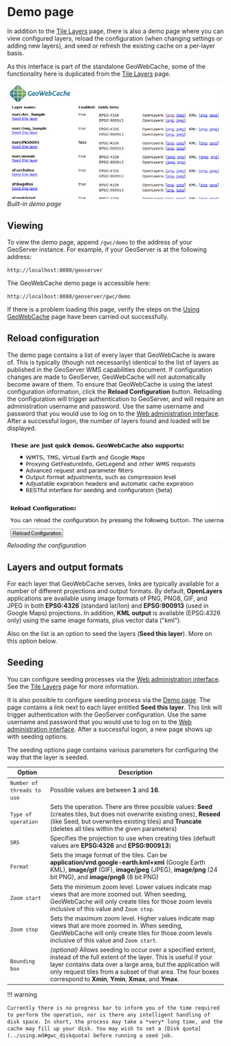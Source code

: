 # Demo page

In addition to the [Tile Layers](layers.md) page, there is also a demo page where you can view configured layers, reload the configuration (when changing settings or adding new layers), and seed or refresh the existing cache on a per-layer basis.

As this interface is part of the standalone GeoWebCache, some of the functionality here is duplicated from the [Tile Layers](layers.md) page.

![](img/demopage.png)
*Built-in demo page*

## Viewing

To view the demo page, append `/gwc/demo` to the address of your GeoServer instance. For example, if your GeoServer is at the following address:

    http://localhost:8080/geoserver

The GeoWebCache demo page is accessible here:

    http://localhost:8080/geoserver/gwc/demo

If there is a problem loading this page, verify the steps on the [Using GeoWebCache](../using.md) page have been carried out successfully.

## Reload configuration

The demo page contains a list of every layer that GeoWebCache is aware of. This is typically (though not necessarily) identical to the list of layers as published in the GeoServer WMS capabilities document. If configuration changes are made to GeoServer, GeoWebCache will not automatically become aware of them. To ensure that GeoWebCache is using the latest configuration information, click the **Reload Configuration** button. Reloading the configuration will trigger authentication to GeoServer, and will require an administration username and password. Use the same username and password that you would use to log on to the [Web administration interface](../../webadmin/index.md). After a successful logon, the number of layers found and loaded will be displayed.

![](img/demopage_reload.png)
*Reloading the configuration*

## Layers and output formats

For each layer that GeoWebCache serves, links are typically available for a number of different projections and output formats. By default, **OpenLayers** applications are available using image formats of PNG, PNG8, GIF, and JPEG in both **EPSG:4326** (standard lat/lon) and **EPSG:900913** (used in Google Maps) projections. In addition, **KML output** is available (EPSG:4326 only) using the same image formats, plus vector data ("kml").

Also on the list is an option to seed the layers (**Seed this layer**). More on this option below.

## Seeding

You can configure seeding processes via the [Web administration interface](../../webadmin/index.md). See the [Tile Layers](layers.md) page for more information.

It is also possible to configure seeding process via the [Demo page](demopage.md). The page contains a link next to each layer entitled **Seed this layer**. This link will trigger authentication with the GeoServer configuration. Use the same username and password that you would use to log on to the [Web administration interface](../../webadmin/index.md). After a successful logon, a new page shows up with seeding options.

The seeding options page contains various parameters for configuring the way that the layer is seeded.

| Option                     | Description                                                                                                                                                                                                                                                                                                           |
|----------------------------|-----------------------------------------------------------------------------------------------------------------------------------------------------------------------------------------------------------------------------------------------------------------------------------------------------------------------|
| `Number of threads to use` | Possible values are between **1** and **16**.                                                                                                                                                                                                                                                                         |
| `Type of operation`        | Sets the operation. There are three possible values: **Seed** (creates tiles, but does not overwrite existing ones), **Reseed** (like Seed, but overwrites existing tiles) and **Truncate** (deletes all tiles within the given parameters)                                                                           |
| `SRS`                      | Specifies the projection to use when creating tiles (default values are **EPSG:4326** and **EPSG:900913**)                                                                                                                                                                                                            |
| `Format`                   | Sets the image format of the tiles. Can be **application/vnd.google-earth.kml+xml** (Google Earth KML), **image/gif** (GIF), **image/jpeg** (JPEG), **image/png** (24 bit PNG), and **image/png8** (8 bit PNG)                                                                                                        |
| `Zoom start`               | Sets the minimum zoom level. Lower values indicate map views that are more zoomed out. When seeding, GeoWebCache will only create tiles for those zoom levels inclusive of this value and `Zoom stop`.                                                                                                                |
| `Zoom stop`                | Sets the maximum zoom level. Higher values indicate map views that are more zoomed in. When seeding, GeoWebCache will only create tiles for those zoom levels inclusive of this value and `Zoom start`.                                                                                                               |
| `Bounding box`             | *(optional)* Allows seeding to occur over a specified extent, instead of the full extent of the layer. This is useful if your layer contains data over a large area, but the application will only request tiles from a subset of that area. The four boxes correspond to **Xmin**, **Ymin**, **Xmax**, and **Ymax**. |

!!! warning

    Currently there is no progress bar to inform you of the time required to perform the operation, nor is there any intelligent handling of disk space. In short, the process may take a *very* long time, and the cache may fill up your disk. You may wish to set a [Disk quota](../using.md#gwc_diskquota) before running a seed job.
